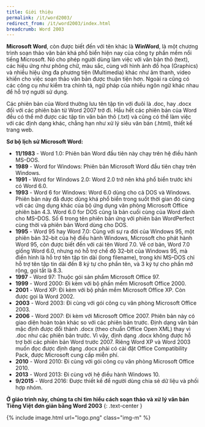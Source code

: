```yaml
---
title: Giới thiệu
permalink: /it/word2003/
redirect_from: /it/word2003/index.html
breadcrumb: Word 2003
---
```


**Microsoft Word**, còn được biết đến với tên khác là **WinWord**, là một chương trình soạn thảo văn bản khá phổ biển hiện nay của công ty phần mềm nổi tiếng Microsoft. Nó cho phép người dùng làm việc với văn bản thô (text), các hiệu ứng như phông chữ, màu sắc, cùng với hình ảnh đồ họa (Graphics) và nhiều hiệu ứng đa phương tiện (Multimedia) khác như âm thanh, video khiến cho việc soạn thảo văn bản được thuận tiện hơn. Ngoài ra cũng có các công cụ như kiểm tra chính tả, ngữ pháp của nhiều ngôn ngữ khác nhau để hỗ trợ người sử dụng.

Các phiên bản của Word thường lưu tên tập tin với đuôi là .doc, hay .docx đối với các phiên bản từ Word 2007 trở đi. Hầu hết các phiên bản của Word đều có thể mở được các tập tin văn bản thô (.txt) và cũng có thể làm việc với các định dạng khác, chẳng hạn như xử lý siêu văn bản (.html), thiết kế trang web.

**Sơ bộ lịch sử Microsoft Word:**

- **11/1983** - Word 1.0: Phiên bản Word đầu tiên này chạy trên hệ điều hành MS–DOS.
- **1989** - Word for Windows: Phiên bản Microsoft Word đầu tiên chạy trên Windows.
- **1991** - Word for Windows 2.0: Word 2.0 trở nên khá phổ biển trước khi có Word 6.0.
- **1993** - Word 6 for Windows: Word 6.0 dùng cho cả DOS và Windows. Phiên bản này đã được dùng khá phổ biển trong suốt thời gian đó cùng với các ứng dụng khác của bộ ứng dụng văn phòng Microsoft Office phiên bản 4.3. Word 6.0 for DOS cũng là bản cuối cùng của Word dành cho MS–DOS. Số 6 trong tên phiên bản ứng với phiên bản WordPerfect cùng thời và phiên bản Word dùng cho DOS.
- **1995** - Word 95 hay Word 7.0: Cùng với sự ra đời của Windows 95, một phiên bản 32–bit của hệ điều hành Windows, Microsoft cho phát hành Word 95, còn được biết đến với cái tên Word 7.0. Về cơ bản, Word 7.0 giống Word 6.0, nhưng nó hỗ trợ chế độ 32–bit của Windows 95, mà điển hình là hỗ trợ tên tập tin dài (long filename), trong khi MS–DOS chỉ hỗ trợ tên tập tin dài đến 8 ký tự cho phần tên, và 3 ký tự cho phần mở rộng, gọi tắt là 8.3.
- **1997** - Word 97: Thuộc gói sản phẩm Microsoft Office 97.
- **1999** - Word 2000: Đi kèm với bộ phần mềm Microsoft Office 2000.
- **2001** - Word XP: Đi kèm với bộ phần mềm Microsoft Office XP. Còn được gọi là Word 2002.
- **2003** - Word 2003: Đi cùng với gói công cụ văn phòng Microsoft Office 2003.
- **2006** - Word 2007: Đi kèm với Microsoft Office 2007. Phiên bản này có giao diện hoàn toàn khác so với các phiên bản trước. Định dạng văn bản mặc định được đổi thành .docx (theo chuẩn Office Open XML) thay vì .doc như các phiên bản trước. Vì vậy, định dạng .docx không được hỗ trợ bởi các phiên bản Word trước 2007. Riêng Word XP và Word 2003 muốn đọc được định dạng .docx phải có cài đặt Office Compatibility Pack, được Microsoft cung cấp miễn phí.
- **2010** - Word 2010: Đi cùng với gói công cụ văn phòng Microsoft Office 2010.
- **2013** - Word 2013: Đi cùng với hệ điều hành Windows 10.
- **9/2015** - Word 2016: Được thiết kế để người dùng chia sẻ dữ liệu và phối hợp nhóm.

**Ở giáo trình này, chúng ta chỉ tìm hiểu cách soạn thảo và xử lý văn bản  
Tiếng Việt đơn giản bằng Word 2003**
{: .text-center }

{% include image.html url="logo.png" class="img-m" %}